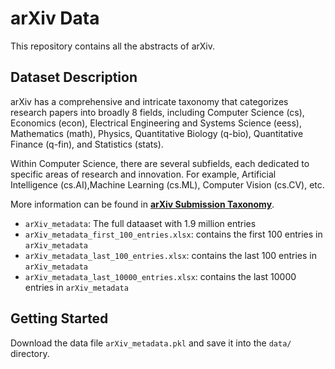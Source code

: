 # arXiv Data


This repository contains all the abstracts of arXiv. 

## Dataset Description



arXiv has a comprehensive and intricate taxonomy that categorizes research papers into broadly 8 fields, including Computer Science (cs), Economics (econ), Electrical Engineering and Systems Science (eess), Mathematics (math), Physics, Quantitative Biology (q-bio), Quantitative Finance (q-fin), and  Statistics (stats).

Within Computer Science, there are several subfields, each dedicated to specific areas of research and innovation. For example, Artificial Intelligence (cs.AI),Machine Learning (cs.ML), Computer Vision (cs.CV), etc.

More information can be found in **[arXiv Submission Taxonomy](https://arxiv.org/category_taxonomy)**.


- `arXiv_metadata`: The full dataaset with 1.9 million entries
- `arXiv_metadata_first_100_entries.xlsx`: contains the first 100 entries in `arXiv_metadata`
- `arXiv_metadata_last_100_entries.xlsx`: contains the last 100 entries in `arXiv_metadata`
- `arXiv_metadata_last_10000_entries.xlsx`: contains the last 10000 entries in `arXiv_metadata`


## Getting Started

Download the data file `arXiv_metadata.pkl` and save it into the `data/` directory.




